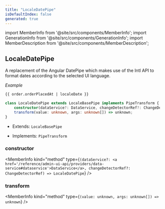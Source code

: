 ```yaml
---
title: "LocaleDatePipe"
isDefaultIndex: false
generated: true
---
```

<!-- This file was generated from the Vendure source. Do not modify. Instead, re-run the "docs:build" script -->
import MemberInfo from '@site/src/components/MemberInfo';
import GenerationInfo from '@site/src/components/GenerationInfo';
import MemberDescription from '@site/src/components/MemberDescription';


## LocaleDatePipe

<GenerationInfo sourceFile="packages/admin-ui/src/lib/core/src/shared/pipes/locale-date.pipe.ts" sourceLine="19" packageName="@vendure/admin-ui" />

A replacement of the Angular DatePipe which makes use of the Intl API
to format dates according to the selected UI language.

*Example*

```HTML
{{ order.orderPlacedAt | localeDate }}
```

```ts title="Signature"
class LocaleDatePipe extends LocaleBasePipe implements PipeTransform {
    constructor(dataService?: DataService, changeDetectorRef?: ChangeDetectorRef)
    transform(value: unknown, args: unknown[]) => unknown;
}
```
* Extends: <code>LocaleBasePipe</code>


* Implements: <code>PipeTransform</code>



<div className="members-wrapper">

### constructor

<MemberInfo kind="method" type={`(dataService?: <a href='/reference/admin-ui-api/providers/data-service#dataservice'>DataService</a>, changeDetectorRef?: ChangeDetectorRef) => LocaleDatePipe`}   />


### transform

<MemberInfo kind="method" type={`(value: unknown, args: unknown[]) => unknown`}   />




</div>
